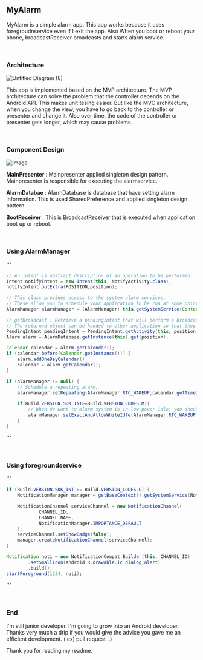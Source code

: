 ## MyAlarm


MyAlarm is a simple alarm app. This app works because it uses foregroudnservice even if  I exit the app.
Also When you boot or reboot your phone, broadcastReceiver broadcasts and starts alarm service.

<br>

### Architecture

![Untitled Diagram (8)](https://user-images.githubusercontent.com/34837583/102713168-77496f00-4309-11eb-8cff-52625eec559a.png)

This app is implemented based on the MVP architecture.
The MVP architecture can solve the problem that the controller depends on the Android API. This makes unit tesing easier.
But like the MVC architecture, when you change the view, you have to go back to the controller or presenter and change it. Also over time, the code of the controller or presenter gets longer, which may cause problems.

<br>

### Component Design

![image](https://user-images.githubusercontent.com/34837583/102713399-5f72ea80-430b-11eb-8f2c-421e8789a54a.png)

**MainPresenter** : Mainpresenter applied singleton design pattern. Mainpresenter is responsible for executing the alarmservice.

**AlarmDatabae** : AlarmDatabase is database that have setting alarm information. This is used SharedPreference and applied singleton design pattern.

**BootReceiver** : This is BroadcastReceiver that is executed when application boot up or reboot.

<br>

### Using AlarmManager

'''

```java
// An intent is abstract description of an operation to be performed.
Intent notifyIntent = new Intent(this, NotifyActivity.class);
notifyIntent.putExtra(POSITION,position);

// This class provides access to the system alarm services.
// These allow you to schedule your application to be run at some point in the future.
AlarmManager alarmManager = (AlarmManager) this.getSystemService(Context.ALARM_SERVICE);

// getBroadcast : Retrieve a pendingintent that will perform a broadcast.
// The returned object can be handed to other application so that they can perform the action you described on your behalf at a later time.
PendingIntent pendingIntent = PendingIntent.getActivity(this, position, notifyIntent, PendingIntent.FLAG_UPDATE_CURRENT);
Alarm alarm = AlarmDatabase.getInstance(this).get(position);

Calendar calendar = alarm.getCalendar();
if (calendar.before(Calendar.getInstance())) {
    alarm.addOneDayCalendar();
    calendar = alarm.getCalendar();
}

if (alarmManager != null) {
    // Schedule a repeating alarm.
    alarmManager.setRepeating(AlarmManager.RTC_WAKEUP,calendar.getTimeInMillis(),AlarmManager.INTERVAL_DAY,pendingIntent);

    if(Build.VERSION.SDK_INT>=Build.VERSION_CODES.M){
        // When We want to alarm system is in low-power idle, you should use setExactAndAllowWhileIdle method.
        alarmManager.setExactAndAllowWhileIdle(AlarmManager.RTC_WAKEUP,calendar.getTimeInMillis(),pendingIntent);
    }
}
```

'''

<br>

### Using foregroundservice

'''

```java
if (Build.VERSION.SDK_INT >= Build.VERSION_CODES.O) {
    NotificationManager manager = getBaseContext().getSystemService(NotificationManager.class);

    NotificationChannel serviceChannel = new NotificationChannel(
            CHANNEL_ID,
            CHANNEL_NAME,
            NotificationManager.IMPORTANCE_DEFAULT
    );
    serviceChannel.setShowBadge(false);
    manager.createNotificationChannel(serviceChannel);
}

Notification noti = new NotificationCompat.Builder(this, CHANNEL_ID)
        .setSmallIcon(android.R.drawable.ic_dialog_alert)
        .build();
startForeground(1234, noti);
```

'''

<br>

### End

I'm still junior developer. I'm going to grow into an Android developer.  Thanks very much a drip if you would give the advice you gave me an efficient development. ( ex) pull request ..)

Thank you for reading my readme.
